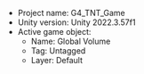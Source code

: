 <!-- UNITY CODE ASSIST INSTRUCTIONS START -->
- Project name: G4_TNT_Game
- Unity version: Unity 2022.3.57f1
- Active game object:
  - Name: Global Volume
  - Tag: Untagged
  - Layer: Default
<!-- UNITY CODE ASSIST INSTRUCTIONS END -->